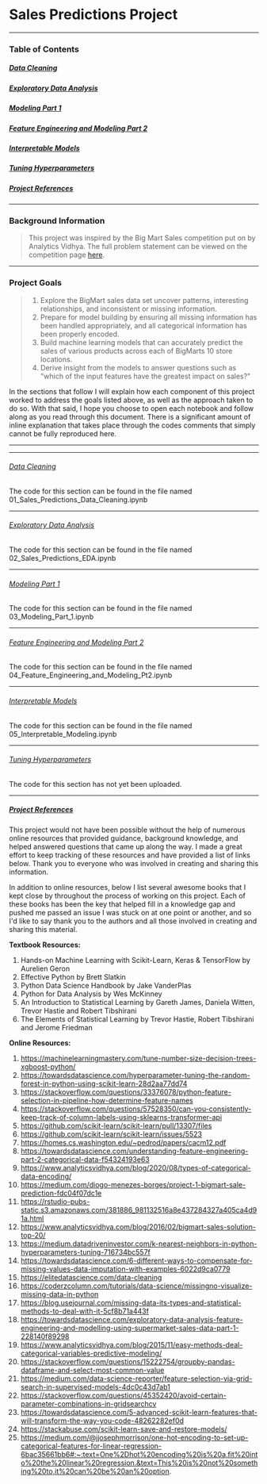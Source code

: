 
# Sales Predictions Project

***

### Table of Contents

##### [Data Cleaning](#data-cleaning)

##### [Exploratory Data Analysis](#exploratory-data-analysis)

##### [Modeling Part 1](#modeling-part-1) 

##### [Feature Engineering and Modeling Part 2](#feature-engineering-and-modeling-part-2) 

##### [Interpretable Models](#interpretable-models) 

##### [Tuning Hyperparameters](#tuning-hyperparameters) 

##### [Project References](#project-references) 

***

### Background Information

> This project was inspired by the Big Mart Sales competition put on by Analytics Vidhya. The full problem statement
> can be viewed on the competition page [here](https://datahack.analyticsvidhya.com/contest/practice-problem-big-mart-sales-iii/#LeaderBoard).
> 
> 

***

### Project Goals

> 
>1) Explore the BigMart sales data set uncover patterns, interesting relationships, and inconsistent or missing information. 
>2) Prepare for model building by ensuring all missing information has been handled appropriately, and all categorical information has
>   been properly encoded.
>3) Build machine learning models that can accurately predict the sales of various products across each of BigMarts 10 store locations.
>4) Derive insight from the models to answer questions such as "which of the input features have the greatest impact on sales?"
>
In the sections that follow I will explain how each component of this project worked to address the goals listed above, as well as the approach taken to do so. With that said, I hope you choose to open each notebook and follow along as you read through this document. There is a significant amount of inline explanation that takes place through the codes comments that simply cannot be fully reproduced here. 

***
***

###### [Data Cleaning](#data-cleaning)
The code for this section can be found in the file named 01_Sales_Predictions_Data_Cleaning.ipynb


***

###### [Exploratory Data Analysis](#exploratory-data-analysis)
The code for this section can be found in the file named 02_Sales_Predictions_EDA.ipynb

***

###### [Modeling Part 1](#modeling-part-1)
The code for this section can be found in the file named 03_Modeling_Part_1.ipynb

***

###### [Feature Engineering and Modeling Part 2](#feature-engineering-and-modeling-part-2) 
The code for this section can be found in the file named 04_Feature_Engineering_and_Modeling_Pt2.ipynb

***

###### [Interpretable Models](#interpretable-models) 
The code for this section can be found in the file named 05_Interpretable_Modeling.ipynb

***

###### [Tuning Hyperparameters](#tuning-hyperparameters) 
The code for this section has not yet been uploaded.

***

##### [Project References](#project-references) 

This project would not have been possible without the help of numerous online resources that provided guidance, background knowledge, and helped answered questions that came up along the way. I made a great effort to keep tracking of these resources and have provided a list of links below. Thank you to everyone who was involved in creating and sharing this information. 

In addition to online resources, below I list several awesome books that I kept close by throughout the process of working on this project. Each of these books has been the key that helped fill in a knowledge gap and pushed me passed an issue I was stuck on at one point or another, and so I'd like to say thank you to the authors and all those involved in creating and sharing this material. 

**Textbook Resources:** 
1. Hands-on Machine Learning with Scikit-Learn, Keras & TensorFlow by Aurelien Geron
2. Effective Python by Brett Slatkin 
3. Python Data Science Handbook by Jake VanderPlas
4. Python for Data Analysis by Wes McKinney
5. An Introduction to Statistical Learning by Gareth James, Daniela Witten, Trevor Hastie and Robert Tibshirani
6. The Elements of Statistical Learning by Trevor Hastie, Robert Tibshirani and Jerome Friedman

**Online Resources:**
1. https://machinelearningmastery.com/tune-number-size-decision-trees-xgboost-python/
2. https://towardsdatascience.com/hyperparameter-tuning-the-random-forest-in-python-using-scikit-learn-28d2aa77dd74
3. https://stackoverflow.com/questions/33376078/python-feature-selection-in-pipeline-how-determine-feature-names
4. https://stackoverflow.com/questions/57528350/can-you-consistently-keep-track-of-column-labels-using-sklearns-transformer-api
5. https://github.com/scikit-learn/scikit-learn/pull/13307/files
6. https://github.com/scikit-learn/scikit-learn/issues/5523
7. https://homes.cs.washington.edu/~pedrod/papers/cacm12.pdf
8. https://towardsdatascience.com/understanding-feature-engineering-part-2-categorical-data-f54324193e63
9. https://www.analyticsvidhya.com/blog/2020/08/types-of-categorical-data-encoding/
10. https://medium.com/diogo-menezes-borges/project-1-bigmart-sale-prediction-fdc04f07dc1e
11. https://rstudio-pubs-static.s3.amazonaws.com/381886_981132516a8e437284327a405ca4d91a.html
12. https://www.analyticsvidhya.com/blog/2016/02/bigmart-sales-solution-top-20/
13. https://medium.datadriveninvestor.com/k-nearest-neighbors-in-python-hyperparameters-tuning-716734bc557f
14. https://towardsdatascience.com/6-different-ways-to-compensate-for-missing-values-data-imputation-with-examples-6022d9ca0779
15. https://elitedatascience.com/data-cleaning
16. https://coderzcolumn.com/tutorials/data-science/missingno-visualize-missing-data-in-python
17. https://blog.usejournal.com/missing-data-its-types-and-statistical-methods-to-deal-with-it-5cf8b71a443f
18. https://towardsdatascience.com/exploratory-data-analysis-feature-engineering-and-modelling-using-supermarket-sales-data-part-1-228140f89298
19. https://www.analyticsvidhya.com/blog/2015/11/easy-methods-deal-categorical-variables-predictive-modeling/
20. https://stackoverflow.com/questions/15222754/groupby-pandas-dataframe-and-select-most-common-value
21. https://medium.com/data-science-reporter/feature-selection-via-grid-search-in-supervised-models-4dc0c43d7ab1
22. https://stackoverflow.com/questions/45352420/avoid-certain-parameter-combinations-in-gridsearchcv
23. https://towardsdatascience.com/5-advanced-scikit-learn-features-that-will-transform-the-way-you-code-48262282ef0d
24. https://stackabuse.com/scikit-learn-save-and-restore-models/
25. https://medium.com/@jjosephmorrison/one-hot-encoding-to-set-up-categorical-features-for-linear-regression-6bac35661bb6#:~:text=One%2Dhot%20encoding%20is%20a,fit%20into%20the%20linear%20regression.&text=This%20is%20not%20something%20to,it%20can%20be%20an%20option.









